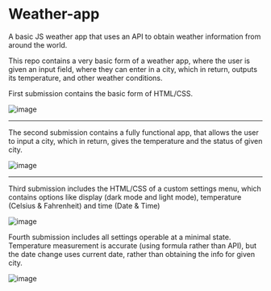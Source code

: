 # Weather-app
A basic JS weather app that uses an API to obtain weather information from around the world.

This repo contains a very basic form of a weather app, where the user is given an input field, where they can enter in a city, which in return, outputs its temperature, and other weather conditions.

First submission contains the basic form of HTML/CSS.

![image](https://user-images.githubusercontent.com/57778785/221482718-38a6c995-fb82-44e7-bad0-2b5ea4007c63.png)

-----------------------

The second submission contains a fully functional app, that allows the user to input a city, which in return, gives the temperature and the status of given city.

![image](https://user-images.githubusercontent.com/57778785/221768245-9deda424-05b6-4863-a377-9a802ff89bbc.png)


-----------------------

Third submission includes the HTML/CSS of a custom settings menu, which contains options like display (dark mode and light mode), temperature (Celsius & Fahrenheit) and time (Date & Time)

![image](https://user-images.githubusercontent.com/57778785/222880614-221c2b3f-6ec7-4dc4-97db-4c542f6a5ada.png)

Fourth submission includes all settings operable at a minimal state. Temperature measurement is accurate (using formula rather than API), but the date change uses current date, rather than obtaining the info for given city.

![image](https://user-images.githubusercontent.com/57778785/223014878-c41cd348-25ef-4b91-b91f-ef4bb10c8c91.png)

